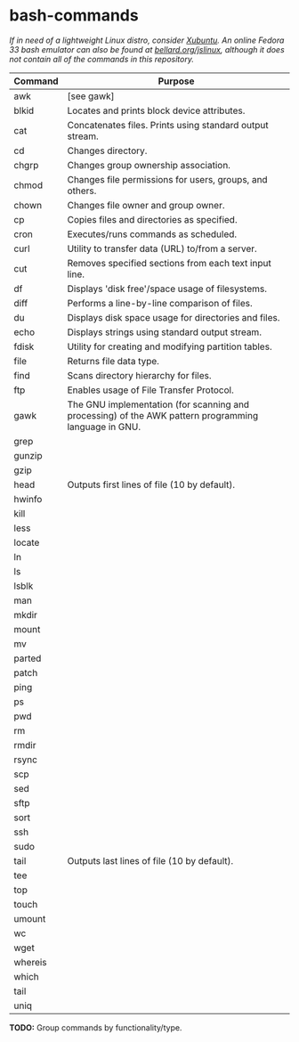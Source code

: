 # bash-commands
*If in need of a lightweight Linux distro, consider [Xubuntu](https://xubuntu.org/tour/). An online Fedora 33 bash emulator can also be found at [bellard.org/jslinux](https://bellard.org/jslinux/), although it does not contain all of the commands in this repository.*
  
| Command | Purpose |
| --- | --- |
| awk | [see gawk] |
| blkid | Locates and prints block device attributes. |  
| cat | Concatenates files. Prints using standard output stream. |
| cd | Changes directory. |
| chgrp | Changes group ownership association. |
| chmod | Changes file permissions for users, groups, and others. |
| chown | Changes file owner and group owner.|
| cp | Copies files and directories as specified. |
| cron | Executes/runs commands as scheduled. |  
| curl | Utility to transfer data (URL) to/from a server. |
| cut | Removes specified sections from each text input line. |
| df | Displays 'disk free'/space usage of filesystems. |
| diff | Performs a line-by-line comparison of files. |
| du | Displays disk space usage for directories and files. |
| echo | Displays strings using standard output stream. |  
| fdisk | Utility for creating and modifying partition tables. |
| file | Returns file data type. |  
| find | Scans directory hierarchy for files. |
| ftp | Enables usage of File Transfer Protocol. |
| gawk | The GNU implementation (for scanning and processing) of the AWK pattern programming language in GNU. |
| grep | |
| gunzip | |
| gzip | |
| head | Outputs first lines of file (10 by default). |  
| hwinfo | |  
| kill | |
| less | |  
| locate | |
| ln | |
| ls | |
| lsblk | |  
| man | |  
| mkdir | |
| mount | |
| mv | |
| parted | |  
| patch | |
| ping | |
| ps | |
| pwd | |
| rm | |
| rmdir | |
| rsync | |
| scp | |
| sed | |
| sftp | |
| sort | |
| ssh | |
| sudo | |
| tail | Outputs last lines of file (10 by default). |
| tee | |
| top | |
| touch | |
| umount | |
| wc | |
| wget | |
| whereis | |
| which | |
| tail | |
| uniq | |

**TODO:** Group commands by functionality/type.
